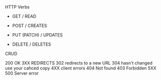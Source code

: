 HTTP Verbs

- GET / READ

- POST / CREATES

- PUT (PATCH) / UPDATES

- DELETE / DELETES

CRUD

200 OK
3XX REDIRECTS
 302 redirects to a new URL
 304 hasn't changed use your cahced copy
4XX client errors
 404 Not found
 403 Forbidden
5XX
 500 Server error

 
